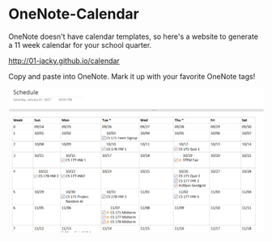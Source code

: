 # OneNote-Calendar 


OneNote doesn't have calendar templates, so here's a website to generate a 11 week calendar for your school quarter. 

http://01-jacky.github.io/calendar

Copy and paste into OneNote. Mark it up with your favorite OneNote tags!

![screenshot](img/calendar-demo.PNG "Copy, paste, ane edit!")




